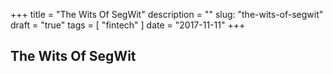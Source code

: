 +++
title = "The Wits Of SegWit"
description = ""
slug: "the-wits-of-segwit"
draft = "true"
tags = [
    "fintech"
]
date = "2017-11-11"
+++

## The Wits Of SegWit

